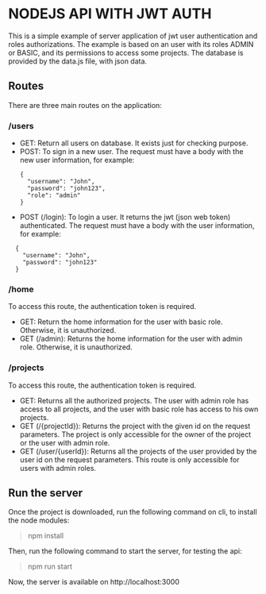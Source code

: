 # NODEJS API WITH JWT AUTH
This is a simple example of server application of jwt user authentication and roles authorizations. 
The example is based on an user with its roles ADMIN or BASIC, and its permissions to access some projects. The database is provided by the data.js file, with json data.

## Routes
There are three main routes on the application:

### /users
- GET: Return all users on database. It exists just for checking purpose.
- POST: To sign in a new user. The request must have a body with the new user information, for example:
  ```
  {
    "username": "John",
    "password": "john123",
    "role": "admin"
  }
  ```
- POST (/login): To login a user. It returns the jwt (json web token) authenticated. The request must have a body with the user information, for example:
```
  {
    "username": "John",
    "password": "john123"
  }
```

### /home
To access this route, the authentication token is required.
- GET: Return the home information for the user with basic role. Otherwise, it is unauthorized.
- GET (/admin): Returns the home information for the user with admin role. Otherwise, it is unauthorized.

### /projects
To access this route, the authentication token is required.
- GET: Returns all the authorized projects. The user with admin role has access to all projects, and the user with basic role has access to his own projects.
- GET (/{projectId}): Returns the project with the given id on the request parameters. The project is only accessible for the owner of the project or the user with admin role.
- GET (/user/{userId}): Returns all the projects of the user provided by the user id on the request parameters. This route is only accessible for users with admin roles.

## Run the server
Once the project is downloaded, run the following command on cli, to install the node modules:
> npm install

Then, run the following command to start the server, for testing the api:
> npm run start

Now, the server is available on http://localhost:3000


